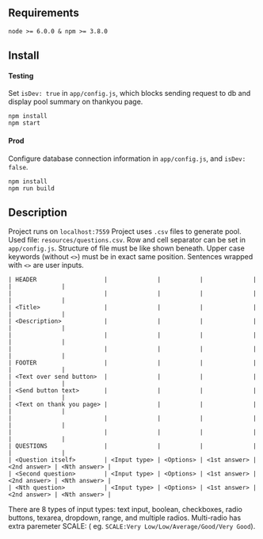 ## Requirements
`node >= 6.0.0 & npm >= 3.8.0`

## Install
#### Testing
Set `isDev: true` in `app/config.js`, which blocks sending request to db and display pool summary on thankyou page.
```
npm install
npm start
```

#### Prod
Configure database connection information in `app/config.js`, and `isDev: false`.
```
npm install
npm run build
```

## Description
Project runs on `localhost:7559`
Project uses `.csv` files to generate pool. Used file: `resources/questions.csv`. Row and cell separator can be set in `app/config.js`.
Structure of file must be like shown beneath. Upper case keywords (without `<>`) must be in exact same position. Sentences wrapped with `<>` are user inputs.


```
| HEADER                   |              |           |              |              |              |
|                          |              |           |              |              |              |
| <Title>                  |              |           |              |              |              |
| <Description>            |              |           |              |              |              |
|                          |              |           |              |              |              |
|                          |              |           |              |              |              |
| FOOTER                   |              |           |              |              |              |
| <Text over send button>  |              |           |              |              |              |
| <Send button text>       |              |           |              |              |              |
| <Text on thank you page> |              |           |              |              |              |
|                          |              |           |              |              |              |
|                          |              |           |              |              |              |
| QUESTIONS                |              |           |              |              |              |
| <Question itself>        | <Input type> | <Options> | <1st answer> | <2nd answer> | <Nth answer> |
| <Second question>        | <Input type> | <Options> | <1st answer> | <2nd answer> | <Nth answer> |
| <Nth question>           | <Input type> | <Options> | <1st answer> | <2nd answer> | <Nth answer> |
```

There are 8 types of input types: text input, boolean, checkboxes, radio buttons, texarea, dropdown, range, and multiple radios. Multi-radio has extra paremeter SCALE: ( eg. `SCALE:Very Low/Low/Average/Good/Very Good`).
